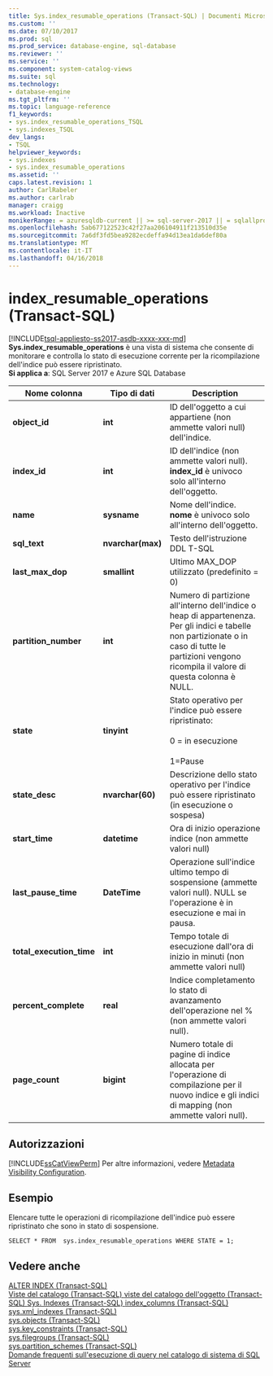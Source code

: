 ```yaml
---
title: Sys.index_resumable_operations (Transact-SQL) | Documenti Microsoft
ms.custom: ''
ms.date: 07/10/2017
ms.prod: sql
ms.prod_service: database-engine, sql-database
ms.reviewer: ''
ms.service: ''
ms.component: system-catalog-views
ms.suite: sql
ms.technology:
- database-engine
ms.tgt_pltfrm: ''
ms.topic: language-reference
f1_keywords:
- sys.index_resumable_operations_TSQL
- sys.indexes_TSQL
dev_langs:
- TSQL
helpviewer_keywords:
- sys.indexes
- sys.index_resumable_operations
ms.assetid: ''
caps.latest.revision: 1
author: CarlRabeler
ms.author: carlrab
manager: craigg
ms.workload: Inactive
monikerRange: = azuresqldb-current || >= sql-server-2017 || = sqlallproducts-allversions
ms.openlocfilehash: 5ab677122523c42f27aa206104911f213510d35e
ms.sourcegitcommit: 7a6df3fd5bea9282ecdeffa94d13ea1da6def80a
ms.translationtype: MT
ms.contentlocale: it-IT
ms.lasthandoff: 04/16/2018
---
```

# <a name="indexresumableoperations-transact-sql"></a>index_resumable_operations (Transact-SQL)
[!INCLUDE[tsql-appliesto-ss2017-asdb-xxxx-xxx-md](../../includes/tsql-appliesto-ss2017-asdb-xxxx-xxx-md.md)]
**Sys.index_resumable_operations** è una vista di sistema che consente di monitorare e controlla lo stato di esecuzione corrente per la ricompilazione dell'indice può essere ripristinato.  
**Si applica a**: SQL Server 2017 e Azure SQL Database 
  
|Nome colonna|Tipo di dati|Description|  
|-----------------|---------------|-----------------|  
|**object_id**|**int**|ID dell'oggetto a cui appartiene (non ammette valori null) dell'indice.|  
|**index_id**|**int**|ID dell'indice (non ammette valori null). **index_id** è univoco solo all'interno dell'oggetto.|
|**name**|**sysname**|Nome dell'indice. **nome** è univoco solo all'interno dell'oggetto.|  
|**sql_text**|**nvarchar(max)**|Testo dell'istruzione DDL T-SQL|
|**last_max_dop**|**smallint**|Ultimo MAX_DOP utilizzato (predefinito = 0)|
|**partition_number**|**int**|Numero di partizione all'interno dell'indice o heap di appartenenza. Per gli indici e tabelle non partizionate o in caso di tutte le partizioni vengono ricompila il valore di questa colonna è NULL.|
|**state**|**tinyint**|Stato operativo per l'indice può essere ripristinato:<br /><br />0 = in esecuzione<br /><br />1=Pause|
|**state_desc**|**nvarchar(60)**|Descrizione dello stato operativo per l'indice può essere ripristinato (in esecuzione o sospesa)|  
|**start_time**|**datetime**|Ora di inizio operazione indice (non ammette valori null)|
|**last_pause_time**|**DateTime**| Operazione sull'indice ultimo tempo di sospensione (ammette valori null). NULL se l'operazione è in esecuzione e mai in pausa.|
|**total_execution_time**|**int**|Tempo totale di esecuzione dall'ora di inizio in minuti (non ammette valori null)|
|**percent_complete**|**real**|Indice completamento lo stato di avanzamento dell'operazione nel % (non ammette valori null).|
|**page_count**|**bigint**|Numero totale di pagine di indice allocata per l'operazione di compilazione per il nuovo indice e gli indici di mapping (non ammette valori null). 

## <a name="permissions"></a>Autorizzazioni  
 [!INCLUDE[ssCatViewPerm](../../includes/sscatviewperm-md.md)] Per altre informazioni, vedere [Metadata Visibility Configuration](../../relational-databases/security/metadata-visibility-configuration.md).  
   
## <a name="example"></a>Esempio  
 Elencare tutte le operazioni di ricompilazione dell'indice può essere ripristinato che sono in stato di sospensione. 
  
```  
SELECT * FROM  sys.index_resumable_operations WHERE STATE = 1;  
```  
  
## <a name="see-also"></a>Vedere anche 
 [ALTER INDEX &#40;Transact-SQL&#41;](../../t-sql/statements/alter-index-transact-sql.md)    
 [Viste del catalogo &#40;Transact-SQL&#41; ](catalog-views-transact-sql.md) [viste del catalogo dell'oggetto &#40;Transact-SQL&#41; ](object-catalog-views-transact-sql.md) [Sys. Indexes &#40;Transact-SQL&#41; ](sys-xml-indexes-transact-sql.md) [index_columns &#40;Transact-SQL&#41;](sys-index-columns-transact-sql.md)   
 [sys.xml_indexes &#40;Transact-SQL&#41;](sys-xml-indexes-transact-sql.md)   
 [sys.objects &#40;Transact-SQL&#41;](sys-index-columns-transact-sql.md)   
 [sys.key_constraints &#40;Transact-SQL&#41;](sys-key-constraints-transact-sql.md)   
 [sys.filegroups &#40;Transact-SQL&#41;](sys-filegroups-transact-sql.md)   
 [sys.partition_schemes &#40;Transact-SQL&#41;](sys-partition-schemes-transact-sql.md)   
 [Domande frequenti sull'esecuzione di query nel catalogo di sistema di SQL Server](querying-the-sql-server-system-catalog-faq.md)   
  
